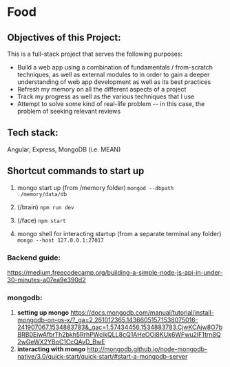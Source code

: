 # Food

## Objectives of this Project:
This is a full-stack project that serves the following purposes:
* Build a web app using a combination of fundamentals / from-scratch techniques, as well as external modules to in order to gain a deeper understanding of web app development as well as its best practices
* Refresh my memory on all the different aspects of a project
* Track my progress as well as the various techniques that I use
* Attempt to solve some kind of real-life problem -- in this case, the problem of seeking relevant reviews

## Tech stack: 
Angular, Express, MongoDB (i.e. MEAN)

## Shortcut commands to start up
1. mongo start up  (from /memory folder) `mongod --dbpath ./memory/data/db`
2. (/brain) `npm run dev`
3. (/face) `npm start`

4. mongo shell for interacting startup (from a separate terminal any folder) `mongo --host 127.0.0.1:27017`


### Backend guide:
https://medium.freecodecamp.org/building-a-simple-node-js-api-in-under-30-minutes-a07ea9e390d2 

### mongodb: 
1. **setting up mongo** https://docs.mongodb.com/manual/tutorial/install-mongodb-on-os-x/?_ga=2.261012365.1436605157.1538075016-241907067.1534883783&_gac=1.57434456.1534883783.CjwKCAjw8O7bBRB0EiwAfbrTh2bkh5RrhPWclkQLL8cQ1AHeOOi8KUk6WFwu2IF1trn8Q2wGeWX2YBoC1CcQAvD_BwE 
2. **interacting with mongo** http://mongodb.github.io/node-mongodb-native/3.0/quick-start/quick-start/#start-a-mongodb-server





